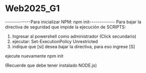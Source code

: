 # Web2025_G1

-------------Para inicializar NPM: npm init-------------
Para bajar la directiva de seguridad que impide la ejecución de SCRIPTS:

1. Ingresar al powershell como administrador (Click secundario)
2. ejecutar: Set-ExecutionPolicy Unrestricted
3. indique que [si] desea bajar la directiva, para eso ingrese [S]

ejecute nuevamente npm init

(Recuerde que debe tener instalado NODE.js)
